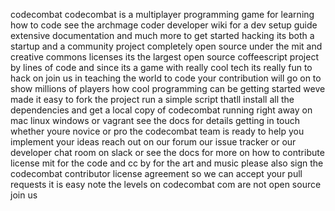 codecombat codecombat is a multiplayer programming game for learning how to code see the archmage coder developer wiki for a dev setup guide extensive documentation and much more to get started hacking its both a startup and a community project completely open source under the mit and creative commons licenses its the largest open source coffeescript project by lines of code and since its a game with really cool tech its really fun to hack on join us in teaching the world to code your contribution will go on to show millions of players how cool programming can be getting started weve made it easy to fork the project run a simple script thatll install all the dependencies and get a local copy of codecombat running right away on mac linux windows or vagrant see the docs for details getting in touch whether youre novice or pro the codecombat team is ready to help you implement your ideas reach out on our forum our issue tracker or our developer chat room on slack or see the docs for more on how to contribute license mit for the code and cc by for the art and music please also sign the codecombat contributor license agreement so we can accept your pull requests it is easy note the levels on codecombat com are not open source join us